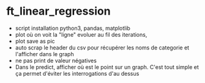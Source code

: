 # ft_linear_regression
- script installation python3, pandas, matplotlib
- plot où on voit la "ligne" evoluer au fil des iterations, 
- plot save as pic
- auto scrap le header du csv pour récupérer les noms de categorie et l'afficher dans le graph
- ne pas print de valeur négatives
- Dans le predict, afficher où est le point sur un graph. C'est tout simple et ça permet d'éviter les interrogations d'au dessus